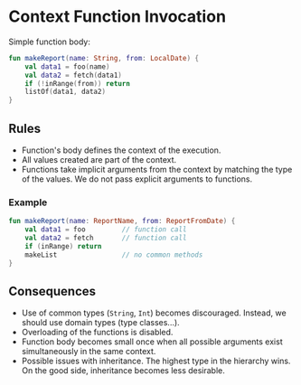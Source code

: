 # Context Function Invocation

Simple function body:

```kt
fun makeReport(name: String, from: LocalDate) {
	val data1 = foo(name)
	val data2 = fetch(data1)
	if (!inRange(from)) return
	listOf(data1, data2)
}
```

## Rules
+ Function's body defines the context of the execution.
+ All values created are part of the context.
+ Functions take implicit arguments from the context by matching the type of the values. We do not pass explicit arguments to functions.

### Example

```kt
fun makeReport(name: ReportName, from: ReportFromDate) {
	val data1 = foo			// function call
	val data2 = fetch		// function call
	if (inRange) return
	makeList				// no common methods
}
```

## Consequences
+ Use of common types (`String`, `Int`) becomes discouraged. Instead, we should use domain types (type classes...).
+ Overloading of the functions is disabled.
+ Function body becomes small once when all possible arguments exist simultaneously in the same context.
+ Possible issues with inheritance. The highest type in the hierarchy wins. On the good side, inheritance becomes less desirable.